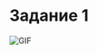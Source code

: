 # Задание 1

![GIF]((https://drive.google.com/drive/folders/1Ecf40IZe03Q1ZBMKCavwNj0Y2-Jasp4Q?usp=sharing))
